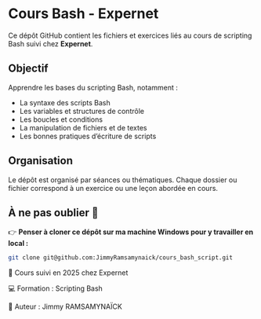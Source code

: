 # Cours Bash - Expernet

Ce dépôt GitHub contient les fichiers et exercices liés au cours de scripting Bash suivi chez **Expernet**.

## Objectif

Apprendre les bases du scripting Bash, notamment :

- La syntaxe des scripts Bash
- Les variables et structures de contrôle
- Les boucles et conditions
- La manipulation de fichiers et de textes
- Les bonnes pratiques d’écriture de scripts

## Organisation

Le dépôt est organisé par séances ou thématiques. Chaque dossier ou fichier correspond à un exercice ou une leçon abordée en cours.

## À ne pas oublier 🚨

👉 **Penser à cloner ce dépôt sur ma machine Windows pour y travailler en local :**

```bash
git clone git@github.com:JimmyRamsamynaick/cours_bash_script.git
```
📅 Cours suivi en 2025 chez Expernet

💻 Formation : Scripting Bash

👤 Auteur : Jimmy RAMSAMYNAÏCK